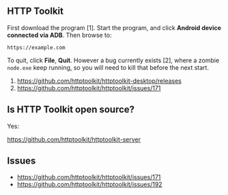 ## HTTP Toolkit

First download the program [1]. Start the program, and click **Android device
connected via ADB**. Then browse to:

~~~
https://example.com
~~~

To quit, click **File**, **Quit**. However a bug currently exists [2], where a
zombie `node.exe` keep running, so you will need to kill that before the next
start.

1. https://github.com/httptoolkit/httptoolkit-desktop/releases
2. https://github.com/httptoolkit/httptoolkit/issues/171

## Is HTTP Toolkit open source?

Yes:

https://github.com/httptoolkit/httptoolkit-server

## Issues

- https://github.com/httptoolkit/httptoolkit/issues/171
- https://github.com/httptoolkit/httptoolkit/issues/192
